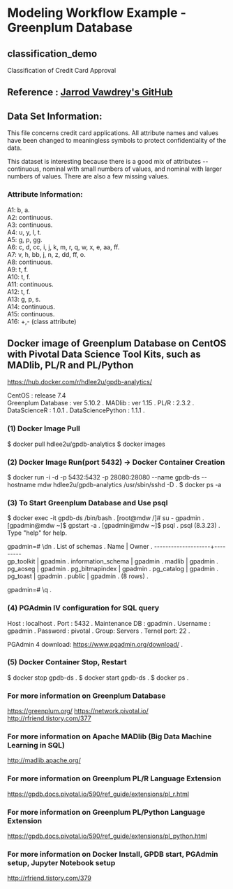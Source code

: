 # Modeling Workflow Example - Greenplum Database

## classification_demo
Classification of Credit Card Approval

## Reference : [Jarrod Vawdrey's GitHub](https://github.com/jvawdrey/gpdb5-demo/blob/master/docker-jupyter/notebooks/Modeling%20Workflow%20Example%20-%20Greenplum%20Database.ipynb)

## Data Set Information:
This file concerns credit card applications. All attribute names and values have been changed to meaningless symbols to protect confidentiality of the data.

This dataset is interesting because there is a good mix of attributes -- continuous, nominal with small numbers of values, and nominal with larger numbers of values. There are also a few missing values.

### Attribute Information:
A1: b, a.  
A2: continuous.  
A3: continuous.  
A4: u, y, l, t.  
A5: g, p, gg.  
A6: c, d, cc, i, j, k, m, r, q, w, x, e, aa, ff.  
A7: v, h, bb, j, n, z, dd, ff, o.  
A8: continuous.  
A9: t, f.  
A10: t, f.  
A11: continuous.  
A12: t, f.  
A13: g, p, s.  
A14: continuous.  
A15: continuous.  
A16: +,- (class attribute)  


## Docker image of Greenplum Database on CentOS with Pivotal Data Science Tool Kits, such as MADlib, PL/R and PL/Python
https://hub.docker.com/r/hdlee2u/gpdb-analytics/

CentOS : release 7.4  
Greenplum Database : ver 5.10.2 . 
MADlib : ver 1.15 . 
PL/R : 2.3.2 . 
DataScienceR : 1.0.1 . 
DataSciencePython : 1.1.1 . 

### (1) Docker Image Pull
$ docker pull hdlee2u/gpdb-analytics
$ docker images

### (2) Docker Image Run(port 5432) -> Docker Container Creation
$ docker run -i -d -p 5432:5432 -p 28080:28080 --name gpdb-ds --hostname mdw hdlee2u/gpdb-analytics /usr/sbin/sshd -D . 
$ docker ps -a

### (3) To Start Greenplum Database and Use psql
$ docker exec -it gpdb-ds /bin/bash . 
[root@mdw /]# su - gpadmin . 
[gpadmin@mdw ~]$ gpstart -a . 
[gpadmin@mdw ~]$ psql . 
psql (8.3.23) . 
Type "help" for help.  
  
gpadmin=# \dn . 
List of schemas . 
Name | Owner . 
--------------------+---------  
gp_toolkit | gpadmin . 
information_schema | gpadmin . 
madlib | gpadmin . 
pg_aoseg | gpadmin . 
pg_bitmapindex | gpadmin . 
pg_catalog | gpadmin . 
pg_toast | gpadmin . 
public | gpadmin . 
(8 rows) . 
  
gpadmin=# \q . 

### (4) PGAdmin IV configuration for SQL query
Host : localhost . 
Port : 5432 . 
Maintenance DB : gpadmin . 
Username : gpadmin . 
Password : pivotal . 
Group: Servers . 
Ternel port: 22 . 
  
PGAdmin 4 download: https://www.pgadmin.org/download/ . 

### (5) Docker Container Stop, Restart
$ docker stop gpdb-ds . 
$ docker start gpdb-ds . 
$ docker ps . 


### For more information on Greenplum Database
https://greenplum.org/
https://network.pivotal.io/
http://rfriend.tistory.com/377

### For more information on Apache MADlib (Big Data Machine Learning in SQL)
http://madlib.apache.org/

### For more information on Greenplum PL/R Language Extension
https://gpdb.docs.pivotal.io/590/ref_guide/extensions/pl_r.html

### For more information on Greenplum PL/Python Language Extension
https://gpdb.docs.pivotal.io/590/ref_guide/extensions/pl_python.html

### For more information on Docker Install, GPDB start, PGAdmin setup, Jupyter Notebook setup
http://rfriend.tistory.com/379
